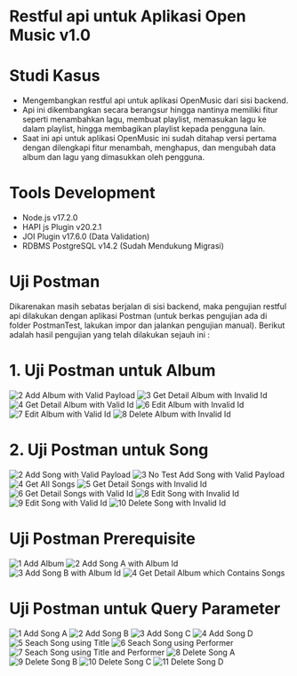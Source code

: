 # Restful api untuk Aplikasi Open Music v1.0

# Studi Kasus
- Mengembangkan restful api untuk aplikasi OpenMusic dari sisi backend.
- Api ini dikembangkan secara berangsur hingga nantinya memiliki fitur seperti menambahkan lagu, membuat playlist, memasukan lagu ke dalam playlist, hingga membagikan playlist kepada pengguna lain.
- Saat ini api untuk aplikasi OpenMusic ini sudah ditahap versi pertama dengan dilengkapi fitur menambah, menghapus, dan mengubah data album dan lagu yang dimasukkan oleh pengguna.

# Tools Development
- Node.js v17.2.0
- HAPI js Plugin v20.2.1
- JOI Plugin v17.6.0 (Data Validation)
- RDBMS PostgreSQL v14.2 (Sudah Mendukung Migrasi)

# Uji Postman
Dikarenakan masih sebatas berjalan di sisi backend, maka pengujian restful api dilakukan dengan aplikasi Postman (untuk berkas pengujian ada di folder PostmanTest, lakukan impor dan jalankan pengujian manual). Berikut adalah hasil pengujian yang telah dilakukan sejauh ini :

# 1. Uji Postman untuk Album
![2  Add Album with Valid Payload](https://user-images.githubusercontent.com/60762912/164225768-8f84fc79-7819-4f33-a8fc-d73069b3868c.PNG)
![3  Get Detail Album with Invalid Id](https://user-images.githubusercontent.com/60762912/164226041-0a6f1b19-d112-449b-8798-fb35a797f22d.PNG)
![4  Get Detail Album with Valid Id](https://user-images.githubusercontent.com/60762912/164226068-dd422911-88ad-4c00-89ee-0da7e51854b1.PNG)
![6  Edit Album with Invalid Id](https://user-images.githubusercontent.com/60762912/164226073-2901e720-941a-46ce-a3e2-98eff5fc9b99.PNG)
![7  Edit Album with Valid Id](https://user-images.githubusercontent.com/60762912/164226076-7e4c7c39-1c1d-4d3c-ba80-bf573aada493.PNG)
![8  Delete Album with Invalid Id](https://user-images.githubusercontent.com/60762912/164226078-9b1c5431-22a4-4a79-ba9c-2509aef4504f.PNG)

# 2. Uji Postman untuk Song
![2  Add Song with Valid Payload](https://user-images.githubusercontent.com/60762912/164226304-87b272d8-9dcd-4099-b935-b324038678d3.PNG)
![3   No Test  Add Song with Valid Payload](https://user-images.githubusercontent.com/60762912/164226307-081adebe-a138-479c-8e3a-77ceb5e58c95.PNG)
![4  Get All Songs](https://user-images.githubusercontent.com/60762912/164226310-9bc2ca5d-5296-4406-8a5c-08eca2aeeabd.PNG)
![5  Get Detail Songs with Invalid Id](https://user-images.githubusercontent.com/60762912/164226313-5fa5fce2-5da8-497d-b467-350b87c83961.PNG)
![6  Get Detail Songs with Valid Id](https://user-images.githubusercontent.com/60762912/164226318-cd1d05c6-01e1-415a-b1de-5071188e39cd.PNG)
![8  Edit Song with Invalid Id](https://user-images.githubusercontent.com/60762912/164226320-cebb2c3e-8466-4c62-8f58-0f3104b6d785.PNG)
![9  Edit Song with Valid Id](https://user-images.githubusercontent.com/60762912/164226322-d9f685ad-15fe-461d-aa70-580f3385d11f.PNG)
![10  Delete Song with Invalid Id](https://user-images.githubusercontent.com/60762912/164226337-7b15ee9f-af30-4d38-ab20-eea64dc7b4ee.PNG)

# Uji Postman Prerequisite
![1  Add Album](https://user-images.githubusercontent.com/60762912/164226586-1cd11804-c575-4d22-aa3a-d61e7585fbfc.PNG)
![2  Add Song A with Album Id](https://user-images.githubusercontent.com/60762912/164226593-3bcd5bdd-967a-4d80-bcd5-05da1a7d1781.PNG)
![3  Add Song B with Album Id](https://user-images.githubusercontent.com/60762912/164226599-46a6938d-1389-448d-8564-e2f4dece1d90.PNG)
![4  Get Detail Album which Contains Songs](https://user-images.githubusercontent.com/60762912/164226608-d455772f-7eb8-4377-bde1-49b775c9aad0.PNG)

# Uji Postman untuk Query Parameter
![1  Add Song A](https://user-images.githubusercontent.com/60762912/164226772-e5089af7-2979-42ba-a84c-2979c9597829.PNG)
![2  Add Song B](https://user-images.githubusercontent.com/60762912/164226785-5f4c9df6-0b06-44ea-8866-124cd7e3c2a7.PNG)
![3  Add Song C](https://user-images.githubusercontent.com/60762912/164226797-e390b24b-595d-4b07-8945-d975496da33a.PNG)
![4  Add Song D](https://user-images.githubusercontent.com/60762912/164226804-c40ecf74-9da8-4809-b42e-c732e0dc1f2f.PNG)
![5  Seach Song using Title](https://user-images.githubusercontent.com/60762912/164226808-2b4efc9d-a067-489e-b9bf-f1d93764b488.PNG)
![6  Seach Song using Performer](https://user-images.githubusercontent.com/60762912/164226819-787aef8c-4ccc-451c-9855-7f03ab4ed530.PNG)
![7  Seach Song using Title and Performer](https://user-images.githubusercontent.com/60762912/164226824-65fd036d-6e72-4bb8-a5fd-1e4a8bfdc8b2.PNG)
![8  Delete Song A](https://user-images.githubusercontent.com/60762912/164226828-41d4e6f1-4ff8-49e1-8b4b-ca39f7c42b3b.PNG)
![9  Delete Song B](https://user-images.githubusercontent.com/60762912/164226830-8be404ed-6254-47d8-a380-c42e390f7145.PNG)
![10  Delete Song C](https://user-images.githubusercontent.com/60762912/164226834-e1064b90-e1f5-4050-b027-3a8c8850d8a3.PNG)
![11  Delete Song D](https://user-images.githubusercontent.com/60762912/164226845-f5a8440b-4f37-4fd7-8af3-16215707f05f.PNG)
 
